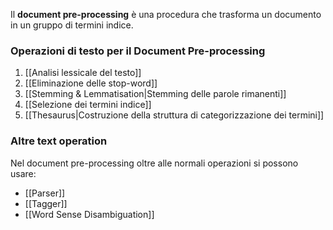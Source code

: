 Il __document pre-processing__ è una procedura che trasforma un documento in un gruppo di termini indice.

### Operazioni di testo per il Document Pre-processing
1. [[Analisi lessicale del testo]]
2. [[Eliminazione delle stop-word]]
3. [[Stemming & Lemmatisation|Stemming delle parole rimanenti]]
4. [[Selezione dei termini indice]]
5. [[Thesaurus|Costruzione della struttura di categorizzazione dei termini]]

### Altre text operation
Nel document pre-processing oltre alle normali operazioni si possono usare:
- [[Parser]]
- [[Tagger]]
- [[Word Sense Disambiguation]]
